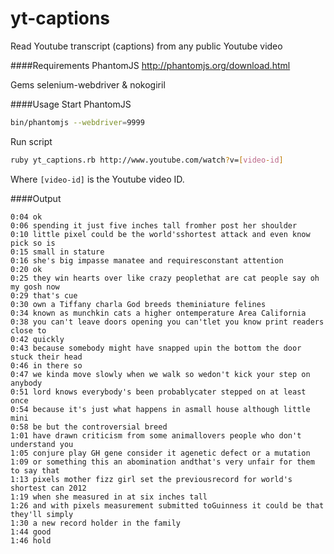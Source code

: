 yt-captions
===========
Read Youtube transcript (captions) from any public Youtube video

####Requirements
PhantomJS http://phantomjs.org/download.html

Gems selenium-webdriver & nokogiril

####Usage
Start PhantomJS
```bash
bin/phantomjs --webdriver=9999
```
Run script
```bash
ruby yt_captions.rb http://www.youtube.com/watch?v=[video-id]
```
Where `[video-id]` is the Youtube video ID.

####Output
```
0:04 ok
0:06 spending it just five inches tall fromher post her shoulder
0:10 little pixel could be the world'sshortest attack and even know pick so is
0:15 small in stature
0:16 she's big impasse manatee and requiresconstant attention
0:20 ok
0:25 they win hearts over like crazy peoplethat are cat people say oh my gosh now
0:29 that's cue
0:30 own a Tiffany charla God breeds theminiature felines
0:34 known as munchkin cats a higher ontemperature Area California
0:38 you can't leave doors opening you can'tlet you know print readers close to
0:42 quickly
0:43 because somebody might have snapped upin the bottom the door stuck their head
0:46 in there so
0:47 we kinda move slowly when we walk so wedon't kick your step on anybody
0:51 lord knows everybody's been probablycater stepped on at least once
0:54 because it's just what happens in asmall house although little mini
0:58 be but the controversial breed
1:01 have drawn criticism from some animallovers people who don't understand you
1:05 conjure play GH gene consider it agenetic defect or a mutation
1:09 or something this an abomination andthat's very unfair for them to say that
1:13 pixels mother fizz girl set the previousrecord for world's shortest can 2012
1:19 when she measured in at six inches tall
1:26 and with pixels measurement submitted toGuinness it could be that they'll simply
1:30 a new record holder in the family
1:44 good
1:46 hold
```
